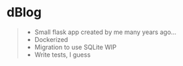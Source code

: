 # dBlog

> * Small flask app created by me many years ago...
> * Dockerized
> * Migration to use SQLite WIP
> * Write tests, I guess


